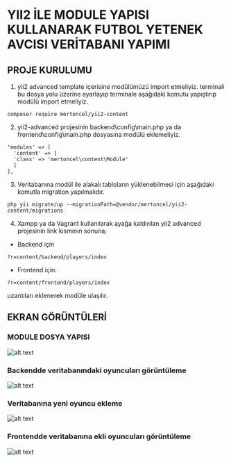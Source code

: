 # YII2 İLE MODULE YAPISI KULLANARAK FUTBOL YETENEK AVCISI VERİTABANI YAPIMI

## PROJE KURULUMU
1. yii2 advanced template içerisine modülümüzü import etmeliyiz. terminali bu dosya yolu üzerine ayarlayıp terminale aşağıdaki komutu yapıştırıp modülü import etmeliyiz.
```
composer require mertoncel/yii2-content
```

2. yii2-advanced projesinin backend\config\main.php ya da  frontend\config\main.php dosyasına modülü eklemeliyiz.

```
'modules' => [
  'content' => [
  'class' => 'mertoncel\content\Module'
  ]
],
```    
3. Veritabanına modül ile alakalı tabloların yüklenebilmesi için aşağıdaki komutla migration  yapılmalıdır.
```  
php yii migrate/up --migrationPath=@vendor/mertoncel/yii2-content/migrations
```  



4. Xampp ya da Vagrant kullanılarak ayağa kaldırılan yii2 advanced projesinin link kısmının sonuna;
* Backend için
```
?r=content/backend/players/index
```

* Frontend için:
```
?r=content/frontend/players/index
```

uzantıları eklenerek modüle ulaşılır. 

## EKRAN GÖRÜNTÜLERİ

### MODULE DOSYA YAPISI
![alt text](https://i.imgur.com/DCeIvcE.png)
### Backendde veritabanındaki oyuncuları görüntüleme
![alt text](https://i.imgur.com/ESAitNT.png)
### Veritabanına yeni oyuncu ekleme
![alt text](https://i.imgur.com/PN5D02i.png)
### Frontendde veritabanına ekli oyuncuları görüntüleme
![alt text](https://i.imgur.com/oP5hjGR.png)
